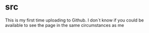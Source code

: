 # src
This is my first time uploading to Github. I don´t know if you could be available to see the page in the same circumstances as me